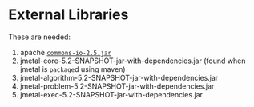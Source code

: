 External Libraries
==================

These are needed:

1. apache [`commons-io-2.5.jar`](https://commons.apache.org/proper/commons-io/)
2. jmetal-core-5.2-SNAPSHOT-jar-with-dependencies.jar (found when jmetal is `package`d using maven)
3. jmetal-algorithm-5.2-SNAPSHOT-jar-with-dependencies.jar 
4. jmetal-problem-5.2-SNAPSHOT-jar-with-dependencies.jar 
5. jmetal-exec-5.2-SNAPSHOT-jar-with-dependencies.jar 
